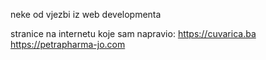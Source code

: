 neke od vjezbi iz web developmenta

stranice na internetu koje sam napravio:
https://cuvarica.ba
https://petrapharma-jo.com
